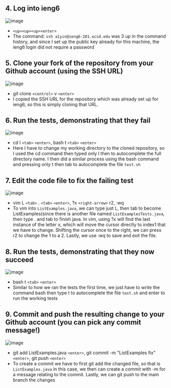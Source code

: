 ## 4. Log into ieng6
![image](https://github.com/a1yin/cse-15l-lab-reports/assets/156368444/3ced4bdc-05fd-4540-acf1-d5f96193042e)
* `<up><up><up><enter>`
* The command: `ssh a1yin@ieng6-201.ucsd.edu` was 3 up in the command history, and since I set up the public key already for this machine, the ieng6 login did not require a password

## 5. Clone your fork of the repository from your Github account (using the SSH URL)
![image](https://github.com/a1yin/cse-15l-lab-reports/assets/156368444/24039d65-d1b9-4ebd-85a5-69d6aef2cbfd)
* git clone `<control>` v `<enter>`
* I copied the SSH URL for the repository which was already set up for ieng6, so this is simply cloning that URL.

## 6. Run the tests, demonstrating that they fail
![image](https://github.com/a1yin/cse-15l-lab-reports/assets/156368444/53cca20c-d925-43e4-a9c3-1c3ed282897e)
* cd l `<tab>` `<enter>`, bash t `<tab>` `<enter>`
* Here I have to change my working directory to the cloned repository, so I used the cd command then typed only l then <tab> to autocomplete the full directory name. I then did a similar process using the bash command and pressing only t then tab to autocomplete the file `test.sh`

## 7. Edit the code file to fix the failing test
![image](https://github.com/a1yin/cse-15l-lab-reports/assets/156368444/60481522-f59e-4c0d-9624-bfa4f7e59904)
* vim L `<tab>` . `<tab>` `<enter>`, ?x `<right-arrow>` r2, :wq
* To vim into `ListExamples.java`, we can type just L, then tab to become ListExamples(since there is another file named `ListExamplesTests.java`, then type . and tab to finish java. In vim, using ?x will find the last instance of the letter x, which will move the cursor directly to index1 that we have to change. Shifting the cursor once to the right, we can press r2 to change the 1 to a 2. Lastly, we use :wq to save and exit the file.

## 8. Run the tests, demonstrating that they now succeed
![image](https://github.com/a1yin/cse-15l-lab-reports/assets/156368444/125bd7cd-670c-4eba-a38e-38ec87c17865)
* bash t `<tab>` `<enter>`
* Similar to how we ran the tests the first time, we just have to write the command bash then type t <tab> to autocomplete the file `test.sh` and enter to run the working tests

## 9. Commit and push the resulting change to your Github account (you can pick any commit message!)
![image](https://github.com/a1yin/cse-15l-lab-reports/assets/156368444/1e98733e-5967-4d52-beaf-5519f961d812)
* git add ListExamples.java `<enter>`, git commit -m "ListExamples fix" `<enter>`, git push `<enter>`
* To create a commit we have to first git add the changed file, so that is `ListExamples.java` in this case, we then can create a commit with -m for a message relating to the commit. Lastly, we can git push to the main branch the changes

